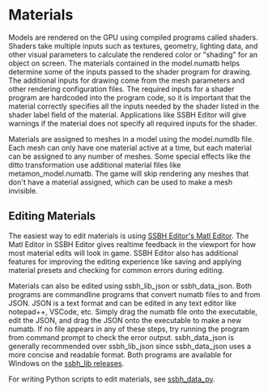 # Materials
Models are rendered on the GPU using compiled programs called shaders. Shaders take multiple inputs such as 
textures, geometry, lighting data, and other visual parameters to calculate the rendered color or "shading" for an object on screen. 
The materials contained in the model.numatb helps determine some of the inputs passed to the shader program for drawing. The additional inputs for drawing come from the mesh parameters and other rendering configuration files. The required inputs for a shader program are hardcoded into the program code, so it is important that the material correctly specifies all the inputs needed by the shader listed in the shader label field of the material. Applications like SSBH Editor will give warnings if the material does not specify all required inputs for the shader.

Materials are assigned to meshes in a model using the model.numdlb file. Each mesh can only have one material active at a time, but each material can be assigned to any number of meshes. Some special effects like the ditto transformation use additional material files like metamon_model.numatb. The game will skip rendering any meshes that don't have a material assigned, which can be used to make a mesh invisible.

## Editing Materials
The easiest way to edit materials is using [SSBH Editor's Matl Editor](https://github.com/ScanMountGoat/ssbh_editor/wiki/Matl-Editor). The Matl Editor in SSBH Editor gives realtime feedback in the viewport for how most material edits will look in game. SSBH Editor also has additional features for improving the editing experience like saving and applying material presets and checking for common errors during editing.

Materials can also be edited using ssbh_lib_json or ssbh_data_json. Both programs are commandline programs that convert numatb files to and from JSON. JSON is a text format and can be edited in any text editor like notepad++, VSCode, etc. Simply drag the numatb file onto the executable, edit the JSON, and drag the JSON onto the executable to make a new numatb. If no file appears in any of these steps, try running the program from command prompt to check the error output. ssbh_data_json is generally recommended over ssbh_lib_json since ssbh_data_json uses a more concise and readable format. Both programs are available for Windows on the [ssbh_lib releases](https://github.com/ultimate-research/ssbh_lib/releases).

For writing Python scripts to edit materials, see [ssbh_data_py](https://github.com/ScanMountGoat/ssbh_data_py).